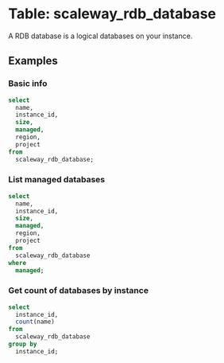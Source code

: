 # Table: scaleway_rdb_database

A RDB database is a logical databases on your instance.

## Examples

### Basic info

```sql
select
  name,
  instance_id,
  size,
  managed,
  region,
  project
from
  scaleway_rdb_database;
```

### List managed databases

```sql
select
  name,
  instance_id,
  size,
  managed,
  region,
  project
from
  scaleway_rdb_database
where
  managed;
```

### Get count of databases by instance

```sql
select
  instance_id,
  count(name)
from
  scaleway_rdb_database
group by
  instance_id;
```
